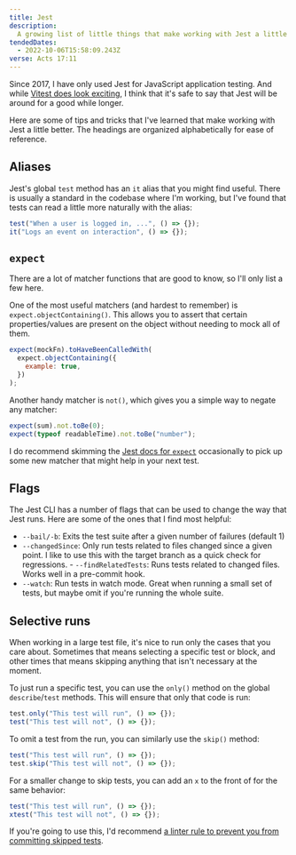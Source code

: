 ```yaml
---
title: Jest
description:
  A growing list of little things that make working with Jest a little better
tendedDates:
  - 2022-10-06T15:58:09.243Z
verse: Acts 17:11
---
```


Since 2017, I have only used Jest for JavaScript application testing. And while
[Vitest does look exciting](https://vitest.dev/), I think that it's safe to say
that Jest will be around for a good while longer.

Here are some of tips and tricks that I've learned that make working with Jest a
little better. The headings are organized alphabetically for ease of reference.

## Aliases

Jest's global `test` method has an `it` alias that you might find useful. There
is usually a standard in the codebase where I'm working, but I've found that
tests can read a little more naturally with the alias:

```js
test("When a user is logged in, ...", () => {});
it("Logs an event on interaction", () => {});
```

## `expect`

There are a lot of matcher functions that are good to know, so I'll only list a
few here.

One of the most useful matchers (and hardest to remember) is
`expect.objectContaining()`. This allows you to assert that certain
properties/values are present on the object without needing to mock all of them.

```js
expect(mockFn).toHaveBeenCalledWith(
  expect.objectContaining({
    example: true,
  })
);
```

Another handy matcher is `not()`, which gives you a simple way to negate any
matcher:

```js
expect(sum).not.toBe(0);
expect(typeof readableTime).not.toBe("number");
```

I do recommend skimming the
[Jest docs for `expect`](https://jestjs.io/docs/expect) occasionally to pick up
some new matcher that might help in your next test.

## Flags

The Jest CLI has a number of flags that can be used to change the way that Jest
runs. Here are some of the ones that I find most helpful:

- `--bail/-b`: Exits the test suite after a given number of failures (default 1)
- `--changedSince`: Only run tests related to files changed since a given point.
  I like to use this with the target branch as a quick check for regressions. -﻿
  `--findRelatedTests`: Runs tests related to changed files. Works well in a
  pre-commit hook.
- `--watch`: Run tests in watch mode. Great when running a small set of tests,
  but maybe omit if you're running the whole suite.

## Selective runs

When working in a large test file, it's nice to run only the cases that you care
about. Sometimes that means selecting a specific test or block, and other times
that means skipping anything that isn't necessary at the moment.

To just run a specific test, you can use the `only()` method on the global
`describe`/`test` methods. This will ensure that only that code is run:

```js
test.only("This test will run", () => {});
test("This test will not", () => {});
```

To omit a test from the run, you can similarly use the `skip()` method:

```js
test("This test will run", () => {});
test.skip("This test will not", () => {});
```

For a smaller change to skip tests, you can add an `x` to the front of for the
same behavior:

```js
test("This test will run", () => {});
xtest("This test will not", () => {});
```

If you're going to use this, I'd recommend
[a linter rule to prevent you from committing skipped tests](https://github.com/jest-community/eslint-plugin-jest/blob/main/docs/rules/no-disabled-tests.md).
